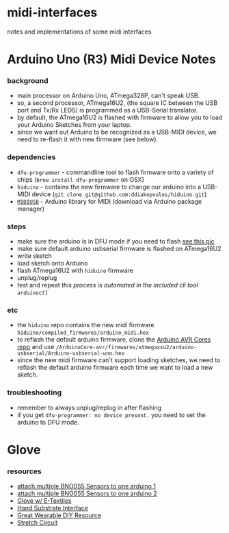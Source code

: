 # midi-interfaces
notes and implementations of some midi interfaces

# Arduino Uno (R3) Midi Device Notes
### background
* main processor on Arduino Uno, ATmega328P, can't speak USB.
* so, a second processor, ATmega16U2, (the square IC between the USB port and Tx/Rx LEDS) is programmed as a USB-Serial translator.
* by default, the ATmega16U2 is flashed with firmware to allow you to load your Arduino Sketches from your laptop.
* since we want out Arduino to be recognized as a USB-MIDI device, we need to re-flash it with new firmware (see below).

### dependencies
* `dfu-programmer` - commandline tool to flash firmware onto a variety of chips (`brew install dfu-programmer` on OSX)
* `hiduino` - contains the new firmware to change our arduino into a USB-MIDI device (`git clone git@github.com:ddiakopoulos/hiduino.git`)
* [`MIDIUSB`](https://www.arduino.cc/en/Reference/MIDIUSB) - Arduino library for MIDI (download via Arduino package manager)

### steps
* make sure the arduino is in DFU mode if you need to flash [see this pic](http://arduino.cc/en/uploads/Hacking/Uno-front-DFU-reset.png)
* make sure default arduino usbserial firmware is flashed on ATmega16U2
* write sketch
* load sketch onto Arduino
* flash ATmega16U2 with `hiduino` firmware
* unplug/replug
* test and repeat
_this process is automated in the included cli tool `arduinoctl`_

### etc
* the `hiduino` repo contains the new midi firmware `hiduino/compiled_firmwares/arduino_midi.hex`
* to reflash the default arduino firmware, clone the [Arduino AVR Cores repo](https://github.com/arduino/ArduinoCore-avr) and use `/ArduinoCore-avr/firmwares/atmegaxxu2/arduino-usbserial/Arduino-usbserial-uno.hex`
* since the new midi firmware can't support loading sketches, we need to reflash the default arduino firmware each time we want to load a new sketch.

### troubleshooting
* remember to always unplug/replug in after flashing
* if you get `dfu-programmer: no device present.` you need to set the arduino to DFU mode.

# Glove
### resources
* [attach multiple BNO055 Sensors to one arduino 1](https://forums.adafruit.com/viewtopic.php?f=25&t=84929#p538623)
* [attach multiple BNO055 Sensors to one arduino 2](https://forum.arduino.cc/index.php?topic=365597.msg2554732#msg2554732)
* [Glove w/ E-Textiles](https://www.instructables.com/id/ETextile-Glove-With-Conductive-Fabric/)
* [Hand Substrate Interface](http://jenliujenliu.com/blog/?p=538)
* [Great Wearable DIY Resource](https://www.kobakant.at/DIY/)
* [Stretch Circuit](https://www.instructables.com/id/Stretch-Circuit/)

